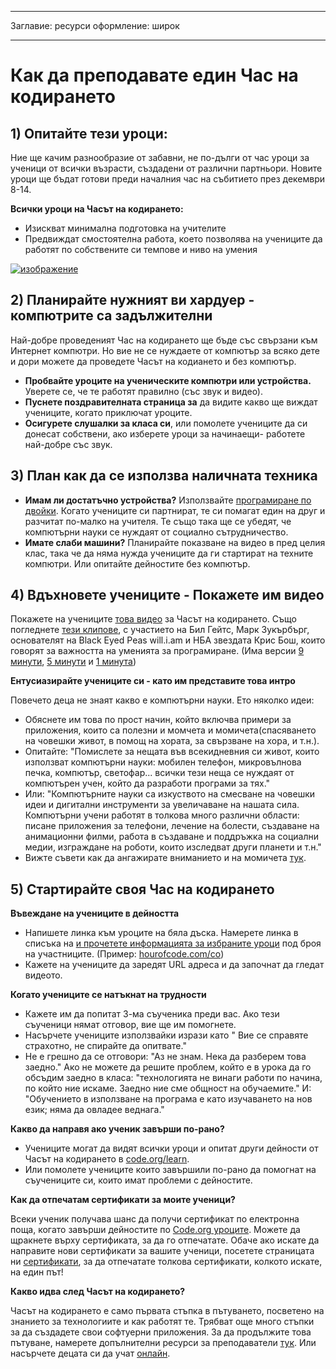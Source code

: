 * * *

Заглавие: ресурси оформление: широк

* * *

# Как да преподаватe един Час на кодирането

## 1) Опитайте тези уроци:

Ние ще качим разнообразие от забавни, не по-дълги от час уроци за ученици от всички възрасти, създадени от различни партньори. Новите уроци ще бъдат готови преди началния час на събитието през декември 8-14.

**Всички уроци на Часът на кодирането:**

  * Изискват минимална подготовка на учителите
  * Предвиждат смостоятелна работа, което позволява на учениците да работят по собствените си темпове и ниво на умения

[![изображение](http://code.org/images/tutorials.png)](http://code.org/learn)

## 2) Планирайте нужният ви хардуер - компютрите са задължителни

Най-добре проведеният Час на кодирането ще бъде със свързани към Интернет компютри. Но вие не се нуждаете от компютър за всяко дете и дори можете да проведете Часът на кодиането и без компютър.

  * **Пробвайте уроците на ученическите компютри или устройства.** Уверете се, че те работят правилно (със звук и видео).
  * **Пуснете поздравителната страница за** да видите какво ще виждат учениците, когато приключат уроците. 
  * **Осигурете слушалки за класа си**, или помолете учениците да си донесат собствени, ако изберете уроци за начинаещи- работете най-добре със звук.

## 3) План как да се използва наличната техника

  * **Имам ли достатъчно устройства?** Използвайте [ програмиране по двойки](http://www.ncwit.org/resources/pair-programming-box-power-collaborative-learning). Когато учениците си партнират, те си помагат един на друг и разчитат по-малко на учителя. Те също така ще се убедят, че компютърни науки се нуждаят от социално сътрудничество.
  * **Имате слаби машини?** Планирайте показване на видео в пред целия клас, така че да няма нужда учениците да ги стартират на техните компютри. Или опитайте дейностите без компютър.

## 4) Вдъхновете учениците - Покажете им видео

Покажете на учениците [ това видео](http://www.youtube.com/watch?v=FC5FbmsH4fw) за Часът на кодирането. Също погледнете [ тези клипове](http://youtube.com/codeorg), с участието на Бил Гейтс, Марк Зукърбърг, основателят на Black Eyed Peas will.i.am и НБА звездата Крис Бош, които говорят за важността на уменията за програмиране. (Има версии [ 9 минути](https://www.youtube.com/watch?v=dU1xS07N-FA), [ 5 минути](https://www.youtube.com/watch?v=nKIu9yen5nc) и [ 1 минута](https://www.youtube.com/watch?v=qYZF6oIZtfc))

**Ентусиазирайте учениците си - като им представите това интро**

Повечето деца не знаят какво е компютърни науки. Ето няколко идеи:

  * Обяснете им това по прост начин, който включва примери за приложения, които са полезни и момчета и момичета(спасяването на човешки живот, в помощ на хората, за свързване на хора, и т.н.).
  * Опитайте: "Помислете за нещата във всекидневния си живот, които използват компютърни науки: мобилен телефон, микровълнова печка, компютър, светофар... всички тези неща се нуждаят от компютърен учен, който да разработи програми за тях."
  * Или: "Компютърните науки са изкуството на смесване на човешки идеи и дигитални инструменти за увеличаване на нашата сила. Компютърни учени работят в толкова много различни области: писане приложения за телефони, лечение на болести, създаване на анимационни филми, работа в създаване и поддръжка на социални медии, изграждане на роботи, които изследват други планети и т.н."
  * Вижте съвети как да ангажирате вниманието и на момичета [ тук](/girls). 

## 5) Стартирайте своя Час на кодирането

**Въвеждане на учениците в дейността**

  * Напишете линка към уроците на бяла дъска. Намерете линка в списъка на [ и прочетете информацията за избраните уроци](http://code.org/learn) под броя на участниците. (Пример: [ hourofcode.com/co](http://code.org/learn)) 
  * Кажете на учениците да заредят URL адреса и да започнат да гледат видеото.

**Когато учениците се натъкнат на трудности**

  * Кажете им да попитат 3-ма съученика преди вас. Ако тези съученици нямат отговор, вие ще им помогнете.
  * Насърчете учениците използвайки изрази като " Вие се справяте страхотно, не спирайте да опитвате."
  * Не е грешно да се отговори: "Аз не знам. Нека да разберем това заедно." Ако не можете да решите проблем, който е в урока да го обсъдим заедно в класа: "технологията не винаги работи по начина, по който ние искаме. Заедно ние сме общност на обучаемите." И: "Обучението в използване на програма е като изучаването на нов език; няма да овладее веднага."

**Какво да направя ако ученик завърши по-рано?**

  * Учениците могат да видят всички уроци и опитат други дейности от Часът на кодирането в [ code.org/learn](http://code.org/learn).
  * Или помолете учениците които завършили по-рано да помогнат на съучениците си, които имат проблеми с дейностите.

**Как да отпечатам сертификати за моите ученици?**

Всеки ученик получава шанс да получи сертификат по електронна поща, когато завърши дейностите по [ Code.org уроците](http://studio.code.org). Можете да щракнете върху сертификата, за да го отпечатате. Обаче ако искате да направите нови сертификати за вашите ученици, посетете страницата ни [ сертификати](http://code.org/certificates), за да отпечатате толкова сертификати, колкото искате, на един път!

**Какво идва след Часът на кодирането?**

Часът на кодирането е само първата стъпка в пътуването, посветено на знанието за технологиите и как работят те. Трябват още много стъпки за да създадете свои софтуерни приложения. За да продължите това пътуване, намерете допълнителни ресурси за преподаватели [ тук](http://code.org/educate). Или насърчете децата си да учат [ онлайн](http://code.org/learn/beyond).